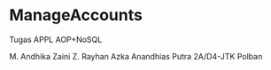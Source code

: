 # ManageAccounts
 Tugas APPL AOP+NoSQL

M. Andhika Zaini Z.
Rayhan Azka Anandhias Putra
2A/D4-JTK Polban
